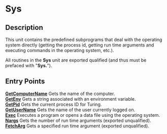 
# Sys

## Description
This unit contains the predefined subprograms that deal with the operating system directly (getting the process id, getting run time arguments and executing commands in the operating system, etc.).

All routines in the **Sys** unit are exported qualified (and thus must be prefaced with "**Sys.**").


## Entry Points

[**GetComputerName**](sys_getcomputername.html)   Gets the name of the computer.  
[**GetEnv**](sys_getenv.html)   Gets a string associated with an environment variable.  
[**GetPid**](sys_getpid.html)   Gets the current process ID for Turing.  
[**GetUserName**](sys_getusername.html)   Gets the name of the user currently logged on.  
[**Exec**](sys_exec.html)   Executes a program or opens a data file using the operating system.  
[**Nargs**](sys_nargs.html)   Gets the number of run time arguments (exported unqualified).  
[**FetchArg**](sys_fetcharg.html)   Gets a specified run time argument (exported unqualified).  
